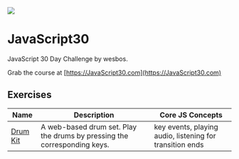 ![](https://javascript30.com/images/JS3-social-share.png)

# JavaScript30

JavaScript 30 Day Challenge by wesbos.

Grab the course at [https://JavaScript30.com](https://JavaScript30.com)

## Exercises
| Name | Description | Core JS Concepts
| --- | --- | --- |
| [Drum Kit](https://github.com/nikrom17/JavaScript30/tree/master/Drum%20Kit) | A web-based drum set. Play the drums by pressing the corresponding keys.  | key events, playing audio, listening for transition ends



